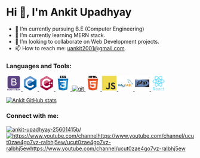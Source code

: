 <h1>Hi 👋, I'm Ankit Upadhyay</h1>

- 🔭 I’m currently pursuing B.E (Computer Engineering)
- 🌱 I’m currently learning MERN stack.
- 👯 I’m looking to collaborate on Web Development projects.
- 📫 How to reach me:  <uankit2001@gmail.com>.

<h3 align="left">Languages and Tools:</h3>
<p align="left"> <a href="https://getbootstrap.com" target="_blank"> <img src="https://raw.githubusercontent.com/devicons/devicon/master/icons/bootstrap/bootstrap-plain-wordmark.svg" alt="bootstrap" width="40" height="40"/> </a> <a href="https://www.cprogramming.com/" target="_blank"> <img src="https://raw.githubusercontent.com/devicons/devicon/master/icons/c/c-original.svg" alt="c" width="40" height="40"/> </a> <a href="https://www.w3schools.com/cpp/" target="_blank"> <img src="https://raw.githubusercontent.com/devicons/devicon/master/icons/cplusplus/cplusplus-original.svg" alt="cplusplus" width="40" height="40"/> </a> <a href="https://www.w3schools.com/css/" target="_blank"> <img src="https://raw.githubusercontent.com/devicons/devicon/master/icons/css3/css3-original-wordmark.svg" alt="css3" width="40" height="40"/> </a> <a href="https://git-scm.com/" target="_blank"> <img src="https://www.vectorlogo.zone/logos/git-scm/git-scm-icon.svg" alt="git" width="40" height="40"/> </a> <a href="https://www.w3.org/html/" target="_blank"> <img src="https://raw.githubusercontent.com/devicons/devicon/master/icons/html5/html5-original-wordmark.svg" alt="html5" width="40" height="40"/> </a> <a href="https://developer.mozilla.org/en-US/docs/Web/JavaScript" target="_blank"> <img src="https://raw.githubusercontent.com/devicons/devicon/master/icons/javascript/javascript-original.svg" alt="javascript" width="40" height="40"/> </a> <a href="https://www.mysql.com/" target="_blank"> <img src="https://raw.githubusercontent.com/devicons/devicon/master/icons/mysql/mysql-original-wordmark.svg" alt="mysql" width="40" height="40"/> </a> <a href="https://www.php.net" target="_blank"> <img src="https://raw.githubusercontent.com/devicons/devicon/master/icons/php/php-original.svg" alt="php" width="40" height="40"/> </a> <a href="https://reactjs.org/" target="_blank"> <img src="https://raw.githubusercontent.com/devicons/devicon/master/icons/react/react-original-wordmark.svg" alt="react" width="40" height="40"/> </a> </p>


[![Ankit GitHub stats](https://github-readme-stats.vercel.app/api?username=Ankkkitt&show_icons=true&theme=radical)](https://github.com/Ankkkitt/github-readme-stats)


<h3 align="left">Connect with me:</h3>
<p align="left">
<a href="https://linkedin.com/in/ankit-upadhyay-25601415b/" target="blank"><img align="center" src="https://raw.githubusercontent.com/rahuldkjain/github-profile-readme-generator/master/src/images/icons/Social/linked-in-alt.svg" alt="ankit-upadhyay-25601415b/" height="30" width="40" /></a>
<a href="https://www.youtube.com/c/https://www.youtube.com/channelhttps://www.youtube.com/channel/ucut0zae4go7vz-ralbhj5ew/ucut0zae4go7vz-ralbhj5ewhttps://www.youtube.com/channel/ucut0zae4go7vz-ralbhj5ew" target="blank"><img align="center" src="https://raw.githubusercontent.com/rahuldkjain/github-profile-readme-generator/master/src/images/icons/Social/youtube.svg" alt="https://www.youtube.com/channelhttps://www.youtube.com/channel/ucut0zae4go7vz-ralbhj5ew/ucut0zae4go7vz-ralbhj5ewhttps://www.youtube.com/channel/ucut0zae4go7vz-ralbhj5ew" height="30" width="40" /></a>
</p>


